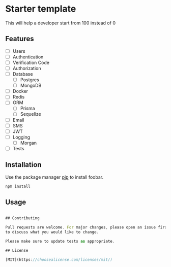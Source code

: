 # Starter template

This will help a developer start from 100 instead of 0

## Features

- [ ] Users
- [ ] Authentication 
- [ ] Verification Code
- [ ] Authorization
- [ ] Database
  - [ ] Postgres
  - [ ] MongoDB
- [ ] Docker
- [ ] Redis
- [ ] ORM
  - [ ] Prisma
  - [ ] Sequelize
- [ ] Email
- [ ] SMS
- [ ] JWT
- [ ] Logging
  - [ ] Morgan
- [ ] Tests

## Installation

Use the package manager [pip](https://pip.pypa.io/en/stable/) to install foobar.

```bash
npm install
```

## Usage

```js

## Contributing

Pull requests are welcome. For major changes, please open an issue first
to discuss what you would like to change.

Please make sure to update tests as appropriate.

## License

[MIT](https://choosealicense.com/licenses/mit/)